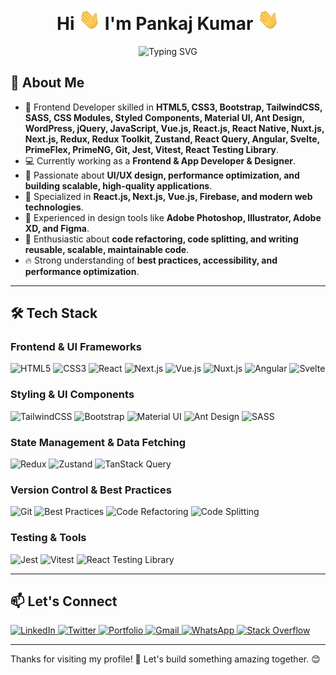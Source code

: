 <!----------------------------------- Heading Section ------------------------------------>
<h1 align="center">
    Hi <img src="https://raw.githubusercontent.com/ABSphreak/ABSphreak/master/gifs/Hi.gif" width="35">
    I'm Pankaj Kumar
    <img src="https://raw.githubusercontent.com/ABSphreak/ABSphreak/master/gifs/Hi.gif" width="35">
</h1>

<p align="center">
    <img src="https://readme-typing-svg.herokuapp.com?color=F77B00&center=true&vCenter=true&width=600&lines=Frontend+Developer+%7C+React+Native+%7C+UI%2FUX+Designer;4%2B+Years+of+Experience+in+Frontend+Development;Passionate+about+Creating+Amazing+User+Experiences" alt="Typing SVG" />
</p>

<!----------------------------------- About Section ------------------------------------>
## 🚀 About Me

- 🎨 Frontend Developer skilled in **HTML5, CSS3, Bootstrap, TailwindCSS, SASS, CSS Modules, Styled Components, Material UI, Ant Design, WordPress, jQuery, JavaScript, Vue.js, React.js, React Native, Nuxt.js, Next.js, Redux, Redux Toolkit, Zustand, React Query, Angular, Svelte, PrimeFlex, PrimeNG, Git, Jest, Vitest, React Testing Library**.
- 💻 Currently working as a **Frontend & App Developer & Designer**.
- 🌟 Passionate about **UI/UX design, performance optimization, and building scalable, high-quality applications**.
- 🎯 Specialized in **React.js, Next.js, Vue.js, Firebase, and modern web technologies**.
- 🎨 Experienced in design tools like **Adobe Photoshop, Illustrator, Adobe XD, and Figma**.
- 🔧 Enthusiastic about **code refactoring, code splitting, and writing reusable, scalable, maintainable code**.
- 🔥 Strong understanding of **best practices, accessibility, and performance optimization**.

---

<!----------------------------------- Tech Stack Section ------------------------------------>
## 🛠️ Tech Stack

### **Frontend & UI Frameworks**
<p>
    <img src="https://img.shields.io/badge/HTML5-E34F26?style=for-the-badge&logo=html5&logoColor=white" alt="HTML5" />
    <img src="https://img.shields.io/badge/CSS3-1572B6?style=for-the-badge&logo=css3&logoColor=white" alt="CSS3" />
    <img src="https://img.shields.io/badge/React-20232A?style=for-the-badge&logo=react&logoColor=61DAFB" alt="React" />
    <img src="https://img.shields.io/badge/Next.js-000000?style=for-the-badge&logo=next.js&logoColor=white" alt="Next.js" />
    <img src="https://img.shields.io/badge/Vue.js-4FC08D?style=for-the-badge&logo=vue.js&logoColor=white" alt="Vue.js" />
    <img src="https://img.shields.io/badge/Nuxt.js-00C58E?style=for-the-badge&logo=nuxt.js&logoColor=white" alt="Nuxt.js" />
    <img src="https://img.shields.io/badge/Angular-DD0031?style=for-the-badge&logo=angular&logoColor=white" alt="Angular" />
    <img src="https://img.shields.io/badge/Svelte-FF3E00?style=for-the-badge&logo=svelte&logoColor=white" alt="Svelte" />
</p>

### **Styling & UI Components**
<p>
    <img src="https://img.shields.io/badge/TailwindCSS-38B2AC?style=for-the-badge&logo=tailwind-css&logoColor=white" alt="TailwindCSS" />
    <img src="https://img.shields.io/badge/Bootstrap-563D7C?style=for-the-badge&logo=bootstrap&logoColor=white" alt="Bootstrap" />
    <img src="https://img.shields.io/badge/Material_UI-007FFF?style=for-the-badge&logo=mui&logoColor=white" alt="Material UI" />
    <img src="https://img.shields.io/badge/Ant_Design-1677FF?style=for-the-badge&logo=ant-design&logoColor=white" alt="Ant Design" />
    <img src="https://img.shields.io/badge/SASS-CC6699?style=for-the-badge&logo=sass&logoColor=white" alt="SASS" />
</p>

### **State Management & Data Fetching**
<p>
    <img src="https://img.shields.io/badge/Redux-764ABC?style=for-the-badge&logo=redux&logoColor=white" alt="Redux" />
    <img src="https://img.shields.io/badge/Zustand-000000?style=for-the-badge&logo=Zustand&logoColor=white" alt="Zustand" />
    <img src="https://img.shields.io/badge/TanStack_Query-FF4154?style=for-the-badge&logo=react-query&logoColor=white" alt="TanStack Query" />
</p>

### **Version Control & Best Practices**
<p>
    <img src="https://img.shields.io/badge/Git-F05032?style=for-the-badge&logo=git&logoColor=white" alt="Git" />
    <img src="https://img.shields.io/badge/Best_Practices-0078D4?style=for-the-badge&logo=checkmarx&logoColor=white" alt="Best Practices" />
    <img src="https://img.shields.io/badge/Code_Refactoring-FFA500?style=for-the-badge&logo=codecov&logoColor=white" alt="Code Refactoring" />
    <img src="https://img.shields.io/badge/Code_Splitting-000000?style=for-the-badge&logo=webpack&logoColor=white" alt="Code Splitting" />
</p>

### **Testing & Tools**
<p>
    <img src="https://img.shields.io/badge/Jest-C21325?style=for-the-badge&logo=jest&logoColor=white" alt="Jest" />
    <img src="https://img.shields.io/badge/Vitest-6E9F18?style=for-the-badge&logo=vitest&logoColor=white" alt="Vitest" />
    <img src="https://img.shields.io/badge/React_Testing_Library-E33332?style=for-the-badge&logo=testing-library&logoColor=white" alt="React Testing Library" />
</p>

---

## 📫 Let's Connect

<p align="left">
    <a href="https://www.linkedin.com/in/pankaj-kumar-a1641ba6/" target="_blank">
        <img src="https://img.shields.io/badge/LinkedIn-0077B5?style=for-the-badge&logo=linkedin&logoColor=white" alt="LinkedIn" />
    </a>
    <a href="https://twitter.com/pankajk76520654" target="_blank">
        <img src="https://img.shields.io/badge/Twitter-1DA1F2?style=for-the-badge&logo=twitter&logoColor=white" alt="Twitter" />
    </a>
    <a href="https://pankaj-portfolio-reactjs.vercel.app/" target="_blank">
        <img src="https://img.shields.io/badge/Portfolio-18A303?style=for-the-badge&logo=ionic&logoColor=white" alt="Portfolio" />
    </a>
    <a href="mailto:mpankaj.syal1@gmail.com">
        <img src="https://img.shields.io/badge/Gmail-D14836?style=for-the-badge&logo=gmail&logoColor=white" alt="Gmail" />
    </a>
    <a href="https://api.whatsapp.com/send/?phone=919478629522" target="_blank">
        <img src="https://img.shields.io/badge/WhatsApp-25D366?style=for-the-badge&logo=whatsapp&logoColor=white" alt="WhatsApp" />
    </a>
    <a href="https://stackoverflow.com/users/27401510/pankaj-syal" target="_blank">
        <img src="https://img.shields.io/badge/Stack_Overflow-FE7A16?style=for-the-badge&logo=stack-overflow&logoColor=white" alt="Stack Overflow" />
    </a>
</p>

---

Thanks for visiting my profile! 🚀 Let's build something amazing together. 😊

